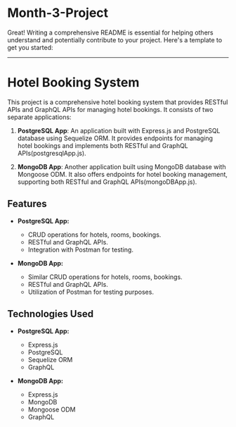 # Month-3-Project
Great! Writing a comprehensive README is essential for helping others understand and potentially contribute to your project. Here's a template to get you started:

---

# Hotel Booking System

This project is a comprehensive hotel booking system that provides RESTful APIs and GraphQL APIs for managing hotel bookings. It consists of two separate applications:

1. **PostgreSQL App**: An application built with Express.js and PostgreSQL database using Sequelize ORM. It provides endpoints for managing hotel bookings and implements both RESTful and GraphQL APIs(postgresqlApp.js).

2. **MongoDB App**: Another application built using MongoDB database with Mongoose ODM. It also offers endpoints for hotel booking management, supporting both RESTful and GraphQL APIs(mongoDBApp.js).

## Features

- **PostgreSQL App:**
  - CRUD operations for hotels, rooms, bookings.
  - RESTful and GraphQL APIs.
  - Integration with Postman for testing.

- **MongoDB App:**
  - Similar CRUD operations for hotels, rooms, bookings.
  - RESTful and GraphQL APIs.
  - Utilization of Postman for testing purposes.

## Technologies Used

- **PostgreSQL App:**
  - Express.js
  - PostgreSQL
  - Sequelize ORM
  - GraphQL

- **MongoDB App:**
  - Express.js
  - MongoDB
  - Mongoose ODM
  - GraphQL



